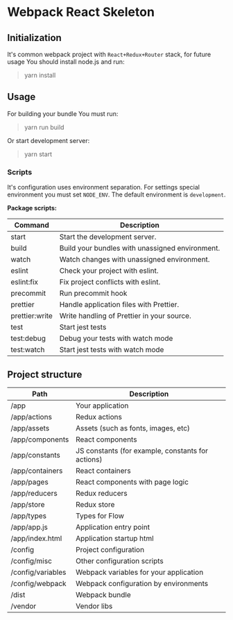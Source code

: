 # Webpack React Skeleton

## Initialization

It's common webpack project with `React+Redux+Router` stack, for future usage You should install node.js and run:

> yarn install

## Usage

For building your bundle You must run:

> yarn run build

Or start development server:

> yarn start

### Scripts

It's configuration uses environment separation. For settings special environment you must set `NODE_ENV`. The default environment is `development`.

**Package scripts:**

| Command        | Description                                       |
|----------------|---------------------------------------------------|
| start          | Start the development server.                     |
| build          | Build your bundles with unassigned environment.   |
| watch          | Watch changes with unassigned environment.        |
| eslint         | Check your project with eslint.                   |
| eslint:fix     | Fix project conflicts with eslint.                |
| precommit      | Run precommit hook                                |
| prettier       | Handle application files with Prettier.           |
| prettier:write | Write handling of Prettier in your source.        |
| test           | Start jest tests                                  |
| test:debug     | Debug your tests with watch mode                  |
| test:watch     | Start jest tests with watch mode                  |

## Project structure

| Path              | Description                                       |
|-------------------|---------------------------------------------------|
| /app              | Your application                                  |
| /app/actions      | Redux actions                                     |
| /app/assets       | Assets (such as fonts, images, etc)               |
| /app/components   | React components                                  |
| /app/constants    | JS constants (for example, constants for actions) |
| /app/containers   | React containers                                  |
| /app/pages        | React components with page logic                  |
| /app/reducers     | Redux reducers                                    |
| /app/store        | Redux store                                       |
| /app/types        | Types for Flow                                    |
| /app/app.js       | Application entry point                           |
| /app/index.html   | Application startup html                          |
| /config           | Project configuration                             |
| /config/misc      | Other configuration scripts                       |
| /config/variables | Webpack variables for your application            |
| /config/webpack   | Webpack configuration by environments             |
| /dist             | Webpack bundle                                    |
| /vendor           | Vendor libs                                       |
